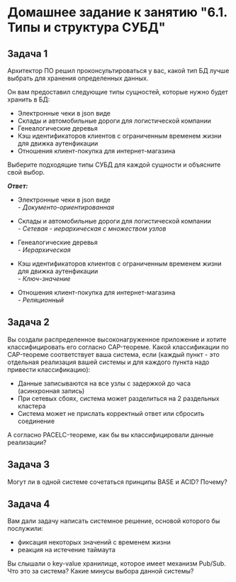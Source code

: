 # Домашнее задание к занятию "6.1. Типы и структура СУБД"

## Задача 1

Архитектор ПО решил проконсультироваться у вас, какой тип БД лучше выбрать для хранения определенных данных.

Он вам предоставил следующие типы сущностей, которые нужно будет хранить в БД:

+ Электронные чеки в json виде
+ Склады и автомобильные дороги для логистической компании
+ Генеалогические деревья
+ Кэш идентификаторов клиентов с ограниченным временем жизни для движка аутенфикации
+ Отношения клиент-покупка для интернет-магазина

Выберите подходящие типы СУБД для каждой сущности и объясните свой выбор.

***Ответ:***

+ Электронные чеки в json виде<br>
    \- *Документо-ориентированная*

+ Склады и автомобильные дороги для логистической компании<br>
    \- *Сетевая - иерархическая с множеством узлов*

+ Генеалогические деревья<br>
    \- *Иерархическая*

+ Кэш идентификаторов клиентов с ограниченным временем жизни для движка аутенфикации<br>
    \- *Ключ-значение*

+ Отношения клиент-покупка для интернет-магазина<br>
    \- *Реляционный*

## Задача 2

Вы создали распределенное высоконагруженное приложение и хотите классифицировать его согласно CAP-теореме. Какой классификации по CAP-теореме соответствует ваша система, если (каждый пункт - это отдельная реализация вашей системы и для каждого пункта надо привести классификацию):

+ Данные записываются на все узлы с задержкой до часа (асинхронная запись)
+ При сетевых сбоях, система может разделиться на 2 раздельных кластера
+ Система может не прислать корректный ответ или сбросить соединение


А согласно PACELC-теореме, как бы вы классифицировали данные реализации?

## Задача 3

Могут ли в одной системе сочетаться принципы BASE и ACID? Почему?


## Задача 4

Вам дали задачу написать системное решение, основой которого бы послужили:

+ фиксация некоторых значений с временем жизни
+ реакция на истечение таймаута

Вы слышали о key-value хранилище, которое имеет механизм Pub/Sub. Что это за система? Какие минусы выбора данной системы?
